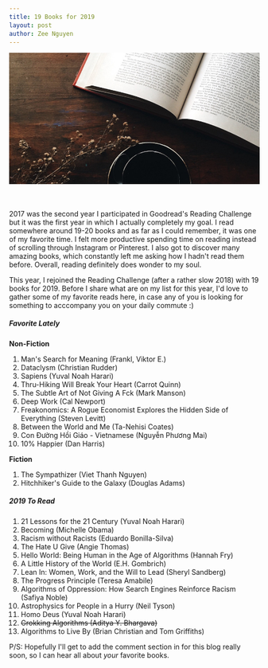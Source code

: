 ```yaml
---
title: 19 Books for 2019
layout: post
author: Zee Nguyen
---
```


![Coffee and Books](/assets/aga-putra-125108-unsplash.jpg)

<br>
<br>
2017 was the second year I participated in Goodread's Reading Challenge but it was the first year in which I actually completely my goal. I read somewhere around 19-20 books and as far as I could remember, it was one of my favorite time. I felt more productive spending time on reading instead of scrolling through Instagram or Pinterest. I also got to discover many amazing books, which constantly left me asking how I hadn't read them before. Overall, reading definitely does wonder to my soul.

This year, I rejoined the Reading Challenge (after a rather slow 2018) with 19 books for 2019. Before I share what are on my list for this year, I'd love to gather some of my favorite reads here, in case any of you is looking for something to acccompany you on your daily commute :)

##### Favorite Lately

**Non-Fiction**
1. Man's Search for Meaning (Frankl, Viktor E.)
2. Dataclysm (Christian Rudder)
3. Sapiens (Yuval Noah Harari)
4. Thru-Hiking Will Break Your Heart (Carrot Quinn)
5. The Subtle Art of Not Giving A Fck (Mark Manson)
6. Deep Work (Cal Newport)
7. Freakonomics: A Rogue Economist Explores the Hidden Side of Everything (Steven Levitt)
8. Between the World and Me (Ta-Nehisi Coates)
9. Con Đường Hồi Giáo - Vietnamese (Nguyễn Phương Mai)
10. 10% Happier (Dan Harris)

**Fiction**
1. The Sympathizer (Viet Thanh Nguyen)
2. Hitchhiker's Guide to the Galaxy (Douglas Adams)


##### 2019 To Read
1. 21 Lessons for the 21 Century (Yuval Noah Harari)
2. Becoming (Michelle Obama)
3. Racism without Racists (Eduardo Bonilla-Silva)
4. The Hate U Give (Angie Thomas)
5. Hello World: Being Human in the Age of Algorithms (Hannah Fry)
6. A Little History of the World (E.H. Gombrich)
7. Lean In: Women, Work, and the Will to Lead (Sheryl Sandberg)
8. The Progress Principle (Teresa Amabile)
9. Algorithms of Oppression: How Search Engines Reinforce Racism (Safiya Noble)
10. Astrophysics for People in a Hurry (Neil Tyson)
11. Homo Deus (Yuval Noah Harari)
12. ~~Grokking Algorithms (Aditya Y. Bhargava)~~
13. Algorithms to Live By (Brian Christian and Tom Griffiths)


P/S: Hopefully I'll get to add the comment section in for this blog really soon, so I can hear all about _your_ favorite books.